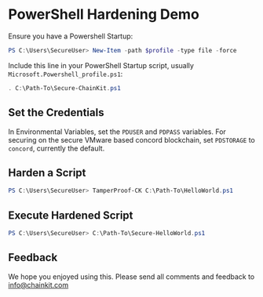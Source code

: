 # PowerShell Hardening Demo

Ensure you have a Powershell Startup:

```powershell
PS C:\Users\SecureUser> New-Item -path $profile -type file -force
```

Include this line in your PowerShell Startup script, usually
`Microsoft.Powershell_profile.ps1`:

```powershell
. C:\Path-To\Secure-ChainKit.ps1
```

## Set the Credentials

In Environmental Variables, set the `PDUSER` and `PDPASS` variables.
For securing on the secure VMware based concord blockchain, set `PDSTORAGE` to
`concord`, currently the default.

## Harden a Script

```powershell
PS C:\Users\SecureUser> TamperProof-CK C:\Path-To\HelloWorld.ps1
```

## Execute Hardened Script

```powershell
PS C:\Users\SecureUser> C:\Path-To\Secure-HelloWorld.ps1
```

## Feedback

We hope you enjoyed using this. Please send all comments
and feedback to info@chainkit.com
